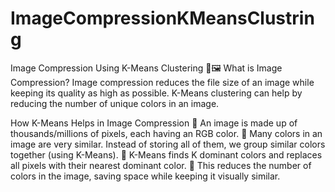 # ImageCompressionKMeansClustring
Image Compression Using K-Means Clustering 🎨🖼️
What is Image Compression?
Image compression reduces the file size of an image while keeping its quality as high as possible. K-Means clustering can help by reducing the number of unique colors in an image.

How K-Means Helps in Image Compression
🔹 An image is made up of thousands/millions of pixels, each having an RGB color.
🔹 Many colors in an image are very similar. Instead of storing all of them, we group similar colors together (using K-Means).
🔹 K-Means finds K dominant colors and replaces all pixels with their nearest dominant color.
🔹 This reduces the number of colors in the image, saving space while keeping it visually similar.
